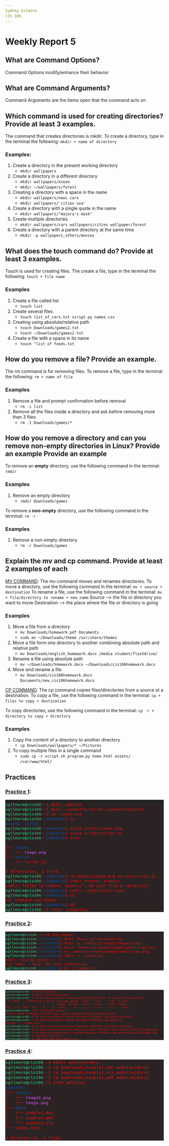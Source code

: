 ```yaml
---
Sydney Gilmore
CIS 106
---
```


# Weekly Report 5

## What are Command Options?
Command Options modify/enhance their behavior

## What are Command Arguments?
Command Arguments are the items open that the command acts on

## Which command is used for creating directories? Provide at least 3 examples.
The command that creates directories is mkdir. To create a directory, type in the terminal the following: `mkdir + name of directory`
### Examples:
1. Create a directory in the present working directory
   - `mkdir wallpapers`
2. Create a directory in a different directory
   - `mkdir wallpapers/ocean`
   - `mkdir ~/wallpapers/forest`
3. Creating a directory with a space in the name
   - `mkdir wallpapers/new\ cars`
   - `mkdir wallpapers/'cities usa'`
4. Create a directory with a single quote in the name
   - `mkdir wallpapers/"majora's mask"`
5. Create multiple directories
   - `mkdir wallpapers/cars wallpapers/cities wallpaper/forest`
6. Create a directory with a parent directory at the same time
   - `mkdir -p wallpapers_others/movies`

## What does the touch command do? Provide at least 3 examples.
Touch is used for creating files. The create a file, type in the terminal the following: `touch + file name`
### Examples
1. Create a file called list
   - `touch list`
2. Create several files
   - `touch list_of_cars.txt script.py names.csv`
3. Creating using absolute/relative path
   - `touch Downloads/games2.txt`
   - `touch ~/Downloads/games2.txt`
4. Create a file with a space in its name
   - `touch "list of foods.txt`

## How do you remove a file? Provide an example.
The rm command is for removing files. To remove a file, type in the terminal the following: `rm + name of file`
### Examples
1. Remove a file and prompt confirmation before removal
   - `rm -i list`
2. Remove all the files inside a directory and ask before removing more than 3 files
   - `rm -I Downloads/games/*`

## How do you remove a directory and can you remove non-empty directories in Linux? Provide an example Provide an example
To remove an **empty** directory, use the following command in the terminal: `rmdir`
### Examples
1. Remove an empty directory
   - `rmdir Downloads/games`

To remove a **non-empty** directory, use the following command in the terminal: `rm -r`
### Examples
1. Remove a non-empty directory
   - `rm -r Downloads/games`


## Explain the mv and cp command. Provide at least 2 examples of each
<u> MV COMMAND</u>:
The mv command moves and renames directories. To move a directory, use the following command in the terminal: `mv + source + destination`
To rename a file, use the following command in the terminal: `mv + file/directory to rename + new name`
Source --> the file or directory you want to move
Destination -->  the place where the file or directory is going

### Examples
1. Move a file from a directory
   - `mv Downloads/homework.pdf Documents`
   - `sudo mv ~/Downloads/theme /usr/share/themes`
2. Move a file form one directory to another combining absolute path and relative path
   - `mv Downloads/english_homework.docx /media student/flashdrive/`
3. Rename a file using absolute path
   - `mv ~/Downloads/homework.docx ~/Downloads/cis106homework.docx`
4. Move *and* rename a file
   - `mv Downloads/cis106homework.docx Documents/new_cis106homework.docx`

<u>CP COMMAND</U>:
The cp command copies files/directories from a source ot a destination. To copy a file, use the following command in the terminal: `cp + files to copy + destination`

To copy directories, use the following command in the terminal: `cp -r + directory to copy + directory`
### Examples
1. Copy the content of a directory to another directory
   - `cp Downloads/wallpapers/* ~/Pictures`
2. To copy multiple files in a single command
   - `sudo cp -r script.sh program.py home.html assets/ /var/www/html/`

## Practices

### <u>Practice 1</u>:
![1](Practice_1.png)

### <u>Practice 2</u>:
![2](Practice_2.png)

### <u>Practice 3</u>:
![3](Practice_3.png)

### <u>Practice 4</u>:
![4](Practice_4.png)
